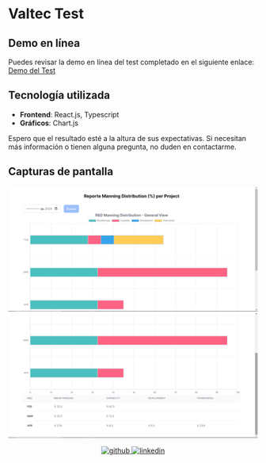 # Valtec Test

## Demo en línea

Puedes revisar la demo en línea del test completado en el siguiente enlace: [Demo del Test](https://valtec-test.vercel.app/)

## Tecnología utilizada

- **Frontend**: React.js, Typescript
- **Gráficos**: Chart.js

Espero que el resultado esté a la altura de sus expectativas. Si necesitan más información o tienen alguna pregunta, no duden en contactarme.

## Capturas de pantalla

![Captura de pantalla 1](./public/cap.png)
![Captura de pantalla 2](./public/cap1.png)

<div align="center">
<a href="https://github.com/JuniorHuanca" target="_blank">
<img src=https://img.shields.io/badge/github-%2324292e.svg?&style=for-the-badge&logo=github&logoColor=white alt=github style="margin-bottom: 5px;" />
</a>
<a href="https://www.linkedin.com/in/juniorhuanca" target="_blank">
<img src=https://img.shields.io/badge/linkedin-%231E77B5.svg?&style=for-the-badge&logo=linkedin&logoColor=white alt=linkedin style="margin-bottom: 5px;" />
</a>  
</div>
